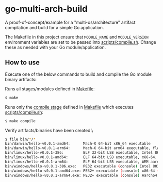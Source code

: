 # go-multi-arch-build
A proof-of-concept/example for a "multi-os/architecture" artifact compilation and build for a simple Go application.

The Makefile in this project ensure that `MODULE_NAME` and `MODULE_VERSION` environment variables are set to be passed into [scripts/compile.sh](scripts/compile.sh). Change these as needed with your Go module/application.

## How to use
Execute one of the below commands to build and compile the Go module binary artifacts:

Runs all stages/modules defined in [Makefile](Makefile):
```bash
$ make
```

Runs only the [compile stage](https://github.com/marcel-last/go-multi-arch-build/blob/6d7c59308b7fef73355e246c165e443358a5ae1e/Makefile#L12-L15) defined in [Makefile](Makefile) which executes [scripts/compile.sh](scripts/compile.sh):
```bash
$ make compile
```

Verify artifacts/binaries have been created:\
```bash
$ file bin/*/* 
bin/darwin/hello-v0.0.1-amd64:      Mach-O 64-bit x86_64 executable
bin/darwin/hello-v0.0.1-arm64:      Mach-O 64-bit arm64 executable, flags:<|DYLDLINK|PIE>
bin/linux/hello-v0.0.1-386:         ELF 32-bit LSB executable, Intel 80386, version 1 (SYSV), statically linked, Go BuildID=N2l4UE2eVN__K03scAzI/1NCbXdThK813v2wU6nSY/Z5ETNFYeGz-IX3MSoGH0/wnQ1nUYXL0tZ4A0j34Ey, with debug_info, not stripped
bin/linux/hello-v0.0.1-amd64:       ELF 64-bit LSB executable, x86-64, version 1 (SYSV), statically linked, Go BuildID=9cthHeSzqLdCFGkX5jEV/xbNMwissW-LouKxw99N-/mmDZUJ_DpCXZ9DXMquoQ/7tVH4bUeVNVRBHIJNy_E, with debug_info, not stripped
bin/linux/hello-v0.0.1-arm64:       ELF 64-bit LSB executable, ARM aarch64, version 1 (SYSV), statically linked, Go BuildID=3Pz2abLk7pECZkqIeC0X/rn7iZ7v0Q2-K1TF_Cfqc/SZv3LKiOjJlsGnNiFdqH/OTHLGFgNUNEDbrhGeu6J, with debug_info, not stripped
bin/windows/hello-v0.0.1-386.exe:   PE32 executable (console) Intel 80386 (stripped to external PDB), for MS Windows
bin/windows/hello-v0.0.1-amd64.exe: PE32+ executable (console) x86-64 (stripped to external PDB), for MS Windows
bin/windows/hello-v0.0.1-arm64.exe: PE32+ executable (console) Aarch64 (stripped to external PDB), for MS Windows
```
